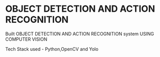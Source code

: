 # OBJECT DETECTION AND ACTION RECOGNITION

Built OBJECT DETECTION AND ACTION RECOGNITION system USING COMPUTER VISION 

Tech Stack used - Python,OpenCV and Yolo
